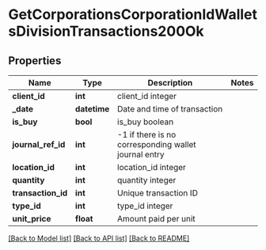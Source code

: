 # GetCorporationsCorporationIdWalletsDivisionTransactions200Ok

## Properties
Name | Type | Description | Notes
------------ | ------------- | ------------- | -------------
**client_id** | **int** | client_id integer | 
**_date** | **datetime** | Date and time of transaction | 
**is_buy** | **bool** | is_buy boolean | 
**journal_ref_id** | **int** | -1 if there is no corresponding wallet journal entry | 
**location_id** | **int** | location_id integer | 
**quantity** | **int** | quantity integer | 
**transaction_id** | **int** | Unique transaction ID | 
**type_id** | **int** | type_id integer | 
**unit_price** | **float** | Amount paid per unit | 

[[Back to Model list]](../README.md#documentation-for-models) [[Back to API list]](../README.md#documentation-for-api-endpoints) [[Back to README]](../README.md)


